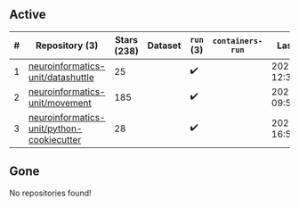 ## Active
| # | Repository (3) | Stars (238) | Dataset | `run` (3) | `containers-run` | Last Modified |
| --- | --- | --- | --- | --- | --- | --- |
| 1 | [neuroinformatics-unit/datashuttle](https://github.com/neuroinformatics-unit/datashuttle) | 25 |  | :heavy_check_mark: |  | 2025-06-06 12:37:12+00:00 |
| 2 | [neuroinformatics-unit/movement](https://github.com/neuroinformatics-unit/movement) | 185 |  | :heavy_check_mark: |  | 2025-06-06 09:58:51+00:00 |
| 3 | [neuroinformatics-unit/python-cookiecutter](https://github.com/neuroinformatics-unit/python-cookiecutter) | 28 |  | :heavy_check_mark: |  | 2025-06-02 16:50:32+00:00 |

## Gone
No repositories found!
